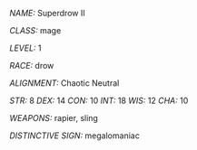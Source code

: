 *NAME:* Superdrow II

*CLASS:* mage

*LEVEL:* 1

*RACE:* drow

*ALIGNMENT:* Chaotic Neutral

*STR:* 8
*DEX:* 14
*CON:* 10
*INT:* 18
*WIS:* 12
*CHA:* 10

*WEAPONS:* rapier, sling

*DISTINCTIVE SIGN:* megalomaniac